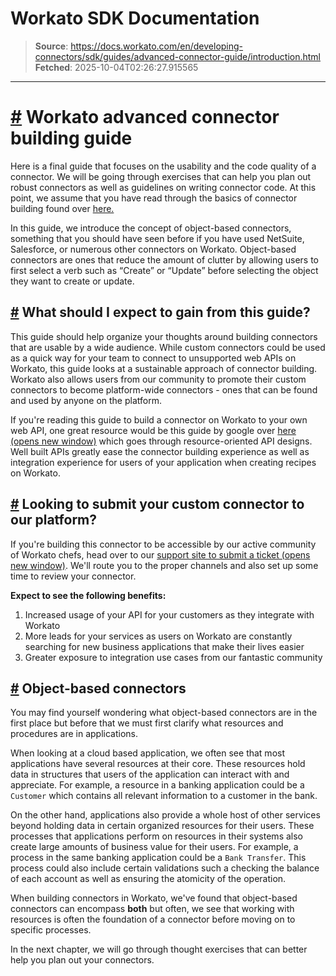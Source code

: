 # Workato SDK Documentation

> **Source**: https://docs.workato.com/en/developing-connectors/sdk/guides/advanced-connector-guide/introduction.html
> **Fetched**: 2025-10-04T02:26:27.915565

---

# [#](<#workato-advanced-connector-building-guide>) Workato advanced connector building guide

Here is a final guide that focuses on the usability and the code quality of a connector. We will be going through exercises that can help you plan out robust connectors as well as guidelines on writing connector code. At this point, we assume that you have read through the basics of connector building found over [here.](</developing-connectors/sdk.html>)

In this guide, we introduce the concept of object-based connectors, something that you should have seen before if you have used NetSuite, Salesforce, or numerous other connectors on Workato. Object-based connectors are ones that reduce the amount of clutter by allowing users to first select a verb such as “Create” or “Update” before selecting the object they want to create or update.

## [#](<#what-should-i-expect-to-gain-from-this-guide>) What should I expect to gain from this guide?

This guide should help organize your thoughts around building connectors that are usable by a wide audience. While custom connectors could be used as a quick way for your team to connect to unsupported web APIs on Workato, this guide looks at a sustainable approach of connector building. Workato also allows users from our community to promote their custom connectors to become platform-wide connectors - ones that can be found and used by anyone on the platform.

If you're reading this guide to build a connector on Workato to your own web API, one great resource would be this guide by google over [here (opens new window)](<https://cloud.google.com/apis/design/>) which goes through resource-oriented API designs. Well built APIs greatly ease the connector building experience as well as integration experience for users of your application when creating recipes on Workato.

## [#](<#looking-to-submit-your-custom-connector-to-our-platform>) Looking to submit your custom connector to our platform?

If you're building this connector to be accessible by our active community of Workato chefs, head over to our [support site to submit a ticket (opens new window)](<https://support.workato.com/support/tickets/new>). We'll route you to the proper channels and also set up some time to review your connector.

**Expect to see the following benefits:**

  1. Increased usage of your API for your customers as they integrate with Workato
  2. More leads for your services as users on Workato are constantly searching for new business applications that make their lives easier
  3. Greater exposure to integration use cases from our fantastic community

## [#](<#object-based-connectors>) Object-based connectors

You may find yourself wondering what object-based connectors are in the first place but before that we must first clarify what resources and procedures are in applications.

When looking at a cloud based application, we often see that most applications have several resources at their core. These resources hold data in structures that users of the application can interact with and appreciate. For example, a resource in a banking application could be a `Customer` which contains all relevant information to a customer in the bank.

On the other hand, applications also provide a whole host of other services beyond holding data in certain organized resources for their users. These processes that applications perform on resources in their systems also create large amounts of business value for their users. For example, a process in the same banking application could be a `Bank Transfer`. This process could also include certain validations such a checking the balance of each account as well as ensuring the atomicity of the operation.

When building connectors in Workato, we've found that object-based connectors can encompass **both** but often, we see that working with resources is often the foundation of a connector before moving on to specific processes.

In the next chapter, we will go through thought exercises that can better help you plan out your connectors.
